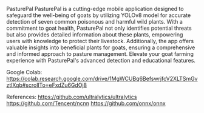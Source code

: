 PasturePal
PasturePal is a cutting-edge mobile application designed to safeguard the well-being of goats by utilizing YOLOv8 model for accurate detection of seven common poisonous and harmful wild plants. With a commitment to goat health, PasturePal not only identifies potential threats but also provides detailed information about these plants, empowering users with knowledge to protect their livestock. Additionally, the app offers valuable insights into beneficial plants for goats, ensuring a comprehensive and informed approach to pasture management. Elevate your goat farming experience with PasturePal\'s advanced detection and educational features.

Google Colab:
https://colab.research.google.com/drive/1MgWCUBq6BefswrjfcV2XLTSmGvztlXqb#scrollTo=eFxdZu6GdOj8

References:
https://github.com/ultralytics/ultralytics
https://github.com/Tencent/ncnn
https://github.com/onnx/onnx
